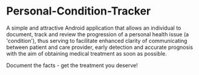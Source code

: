 # Personal-Condition-Tracker
A simple and attractive Android application that allows an individual to document, track and review the progression of a personal health issue (a 'condition'), thus serving to facilitate enhanced clarity of communicating between patient and care provider, early detection and accurate prognosis with the aim of obtaining medical treatment as soon as possible.  

Document the facts - get the treatment you deserve!
